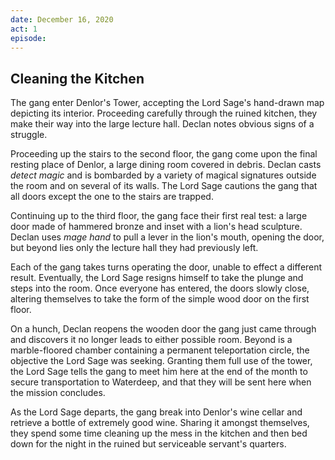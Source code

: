 ```yaml
---
date: December 16, 2020
act: 1
episode: 
---
```

##  Cleaning the Kitchen

The gang enter Denlor's Tower, accepting the Lord Sage's hand-drawn map depicting its interior. Proceeding carefully through the ruined kitchen, they make their way into the large lecture hall. Declan notes obvious signs of a struggle.

Proceeding up the stairs to the second floor, the gang come upon the final resting place of Denlor, a large dining room covered in debris. Declan casts *detect magic* and is bombarded by a variety of magical signatures outside the room and on several of its walls. The Lord Sage cautions the gang that all doors except the one to the stairs are trapped.

Continuing up to the third floor, the gang face their first real test: a large door made of hammered bronze and inset with a lion's head sculpture. Declan uses *mage hand* to pull a lever in the lion's mouth, opening the door, but beyond lies only the lecture hall they had previously left.

Each of the gang takes turns operating the door, unable to effect a different result. Eventually, the Lord Sage resigns himself to take the plunge and steps into the room. Once everyone has entered, the doors slowly close, altering themselves to take the form of the simple wood door on the first floor.

On a hunch, Declan reopens the wooden door the gang just came through and discovers it no longer leads to either possible room. Beyond is a marble-floored chamber containing a permanent teleportation circle, the objective the Lord Sage was seeking. Granting them full use of the tower, the Lord Sage tells the gang to meet him here at the end of the month to secure transportation to Waterdeep, and that they will be sent here when the mission concludes.

As the Lord Sage departs, the gang break into Denlor's wine cellar and retrieve a bottle of extremely good wine. Sharing it amongst themselves, they spend some time cleaning up the mess in the kitchen and then bed down for the night in the ruined but serviceable servant's quarters.
